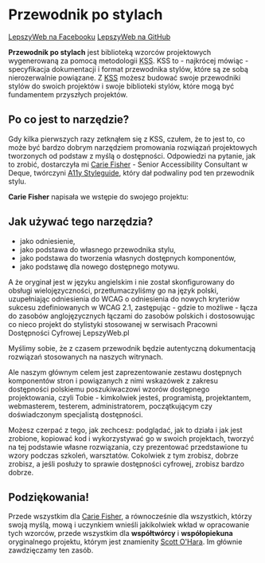 <div><h1>Przewodnik po stylach</h1>
<div class="social-link-out">
  <a href="https://www.facebook.com/lepszyweb" target="_blank" class="social-link-facebook"><span class="visuallyhidden">LepszyWeb na Facebooku</span></a>
  <a href="https://github.com/lepszyweb" target="_blank" class="social-link-github"><span class="visuallyhidden">LepszyWeb na GitHub</span></a>
</div>
<p><strong>Przewodnik po stylach</strong> jest biblioteką wzorców projektowych wygenerowaną za pomocą metodologii <abbr lang="en" title="Knyle Style Sheets">KSS</abbr>. KSS to - najkrócej mówiąc - specyfikacja dokumentacji i format przewodnika stylów, które są ze sobą nierozerwalnie powiązane. Z <a href="https://github.com/kneath/kss">KSS</a> możesz budować swoje przewodniki stylów do swoich projektów i swoje biblioteki stylów, które mogą być fundamentem przyszłych projektów.</p>
<div class="break"></div>
<h2>Po co jest to narzędzie?</h2>
<p>Gdy kilka pierwszych razy zetknąłem się z KSS, czułem, że to jest to, co może być bardzo dobrym narzędziem promowania rozwiązań projektowych tworzonych od podstaw z myślą o dostępności.  Odpowiedzi na pytanie, jak to zrobić, dostarczyła mi <a href="https://twitter.com/cariefisher">Carie Fisher</a> - <span lang="en">Senior Accessibility Consultant</span> w Deque, twórczyni <a href="https://a11y-style-guide.com/style-guide/">A11y Styleguide</a>, który dał podwaliny pod ten przewodnik stylu.</p>
<p><strong>Carie Fisher</strong> napisała we wstępie do swojego projektu:</p>   
<div>
<h2>Jak używać tego narzędzia?</h2>
<ul>
<li>jako odniesienie,</li>
<li>jako podstawa do własnego przewodnika stylu,</li>
<li>jako podstawa do tworzenia własnych dostępnych komponentów,</li>
<li>jako podstawę dla nowego dostępnego motywu.</li>
</ul>
<p>A że oryginał jest w języku angielskim i nie został skonfigurowany do obsługi wielojęzyczności, przetłumaczyliśmy go na język polski, uzupełniając odniesienia do WCAG o&nbsp;odniesienia do nowych kryteriów sukcesu zdefiniowanych w WCAG 2.1, zastępując - gdzie to możliwe - łącza do zasobów anglojęzycznych łączami do zasobów polskich i&nbsp;dostosowując co nieco projekt do stylistyki stosowanej w&nbsp;serwisach Pracowni Dostępności Cyfrowej LepszyWeb.pl </p>
<p>Myślimy sobie, że z czasem przewodnik będzie autentyczną dokumentacją rozwiązań stosowanych na naszych witrynach.</p>
<p>Ale naszym głównym celem jest zaprezentowanie zestawu dostępnych komponentów stron i&nbsp;powiązanych z nimi wskazówek z&nbsp;zakresu dostępności polskiemu poszukiwaczowi wzorów dostępnego projektowania, czyli Tobie - kimkolwiek jesteś, programistą, projektantem, webmasterem, testerem, administratorem, początkującym czy doświadczonym specjalistą dostępności.</p>
<p>Możesz czerpać z tego, jak zechcesz: podglądać, jak to działa i jak jest zrobione, kopiować kod i wykorzystywać go w swoich projektach, tworzyć na tej podstawie własne rozwiązania, czy prezentować przedstawione tu wzory podczas szkoleń, warsztatów. Cokolwiek z tym zrobisz, dobrze zrobisz, a jeśli posłuży to sprawie dostępności cyfrowej, zrobisz   
bardzo dobrze.</p>
</div>

<div class="break"></div>
<div><h2>Podziękowania!</h2>
<p>Przede wszystkim dla <a href="https://twitter.com/cariefisher">Carie Fisher</a>, a&nbsp;równocześnie dla wszystkich, którzy swoją myślą, mową i uczynkiem wnieśli jakikolwiek wkład w opracowanie tych wzorców, przede wszystkim dla <strong>współtwórcy</strong> i <strong>współopiekuna</strong> oryginalnego projektu, którym jest znamienity <a href ="https://github.com/scottaohara/" target="_blank">Scott O'Hara</a>. Im głównie zawdzięczamy ten zasób.</p>
</div>  
